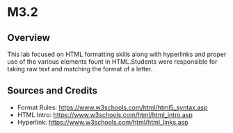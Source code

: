 # M3.2

## Overview

This lab focused on HTML formatting skills along with hyperlinks and proper use of the various elements fount in HTML.Students were responsible for taking raw text and matching the format of a letter. 

## Sources and Credits

- Format Rules: https://www.w3schools.com/html/html5_syntax.asp
- HTML Intro: https://www.w3schools.com/html/html_intro.asp
- Hyperlink: https://www.w3schools.com/html/html_links.asp

